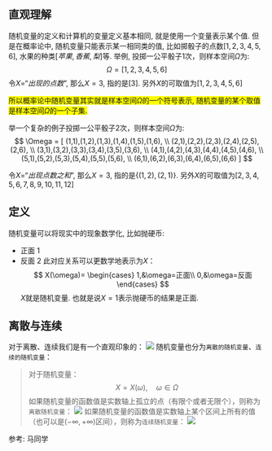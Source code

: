 ## 直观理解

随机变量的定义和计算机的变量定义基本相同, 就是使用一个变量表示某个值. 但是在概率论中, 随机变量只能表示某一相同类的值, 比如掷骰子的点数$[1,2,3,4,5,6]$, 水果的种类$[苹果,香蕉,梨]$等.
举例, 投掷一公平骰子1次，则样本空间$\Omega$为:
$$
\Omega = [1,2,3,4,5,6]
$$
令$X=“出现的点数”$, 那么$X=3$, 指的是$[3]$.
另外$X$的可取值为$[1,2,3,4,5,6]$

<font style="background: yellow">所以概率论中随机变量其实就是样本空间$\Omega$的一个符号表示, 随机变量的某个取值是样本空间$\Omega$的一个子集.</font>

举一个复杂的例子投掷一公平骰子2次，则样本空间$\Omega$为:
$$
\Omega = [
    (1,1),(1,2),(1,3),(1,4),(1,5),(1,6), \\
    (2,1),(2,2),(2,3),(2,4),(2,5),(2,6), \\
    (3,1),(3,2),(3,3),(3,4),(3,5),(3,6), \\
    (4,1),(4,2),(4,3),(4,4),(4,5),(4,6), \\
    (5,1),(5,2),(5,3),(5,4),(5,5),(5,6), \\
    (6,1),(6,2),(6,3),(6,4),(6,5),(6,6)
    ]
$$


令$X=“出现点数之和”$, 那么$X=3$, 指的是$\{(1,2),(2,1)\}$.
另外$X$的可取值为$[2,3,4,5,6,7,8,9,10,11,12]$


## 定义
随机变量可以将现实中的现象数学化, 比如抛硬币:
- 正面 1
- 反面 2
此对应关系可以更数学地表示为$X$：
$$
X(\omega)=
\begin{cases}
1,&\omega=正面\\
0,&\omega=反面
\end{cases}
$$
$X$就是随机变量.
也就是说$X=1$表示抛硬币的结果是正面.


## 离散与连续
对于离散、连续我们是有一个直观印象的：
![](./probability_随机变量/1.png)
随机变量也分为`离散的随机变量`、`连续的随机变量`：

>对于随机变量：
$$
X=X(\omega),\quad \omega\in\Omega
$$
如果随机变量的函数值是实数轴上孤立的点（有限个或者无限个），则称为`离散随机变量`：
![](./probability_随机变量/2.png)
如果随机变量的函数值是实数轴上某个区间上所有的值（也可以是$(-\infty, +\infty)$区间），则称为`连续随机变量`：
![](./probability_随机变量/3.png)






参考:
马同学






